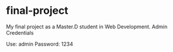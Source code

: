# final-project

My final project as a Master.D student in Web Development.
Admin Credentials

Use: admin
Password: 1234
